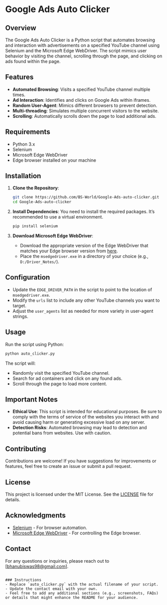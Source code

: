 # Google Ads Auto Clicker

## Overview
The Google Ads Auto Clicker is a Python script that automates browsing and interaction with advertisements on a specified YouTube channel using Selenium and the Microsoft Edge WebDriver. The script mimics user behavior by visiting the channel, scrolling through the page, and clicking on ads found within the page.

## Features
- **Automated Browsing**: Visits a specified YouTube channel multiple times.
- **Ad Interaction**: Identifies and clicks on Google Ads within iframes.
- **Random User-Agent**: Mimics different browsers to prevent detection.
- **Multi-threading**: Simulates multiple concurrent visitors to the website.
- **Scrolling**: Automatically scrolls down the page to load additional ads.

## Requirements
- Python 3.x
- Selenium
- Microsoft Edge WebDriver
- Edge browser installed on your machine

## Installation

1. **Clone the Repository**:
   ```bash
   git clone https://github.com/BS-World/Google-Ads-auto-clicker.git
   cd Google-Ads-auto-clicker

2. **Install Dependencies**:
   You need to install the required packages. It’s recommended to use a virtual environment. 
   ```bash
   pip install selenium
   ```

3. **Download Microsoft Edge WebDriver**:
   - Download the appropriate version of the Edge WebDriver that matches your Edge browser version from [here](https://developer.microsoft.com/en-us/microsoft-edge/tools/webdriver/).
   - Place the `msedgedriver.exe` in a directory of your choice (e.g., `D:/Driver_Notes/`).

## Configuration
- Update the `EDGE_DRIVER_PATH` in the script to point to the location of `msedgedriver.exe`.
- Modify the `urls` list to include any other YouTube channels you want to target.
- Adjust the `user_agents` list as needed for more variety in user-agent strings.

## Usage
Run the script using Python:
```bash
python auto_clicker.py
```

The script will:
- Randomly visit the specified YouTube channel.
- Search for ad containers and click on any found ads.
- Scroll through the page to load more content.

## Important Notes
- **Ethical Use**: This script is intended for educational purposes. Be sure to comply with the terms of service of the websites you interact with and avoid causing harm or generating excessive load on any server.
- **Detection Risks**: Automated browsing may lead to detection and potential bans from websites. Use with caution.

## Contributing
Contributions are welcome! If you have suggestions for improvements or features, feel free to create an issue or submit a pull request.

## License
This project is licensed under the MIT License. See the [LICENSE](LICENSE) file for details.

## Acknowledgments
- [Selenium](https://www.selenium.dev/) - For browser automation.
- [Microsoft Edge WebDriver](https://developer.microsoft.com/en-us/microsoft-edge/tools/webdriver/) - For controlling the Edge browser.

## Contact
For any questions or inquiries, please reach out to [bhanubiswas98@gmail.com].

```

### Instructions
- Replace `auto_clicker.py` with the actual filename of your script.
- Update the contact email with your own.
- Feel free to add any additional sections (e.g., screenshots, FAQs) or details that might enhance the README for your audience.
